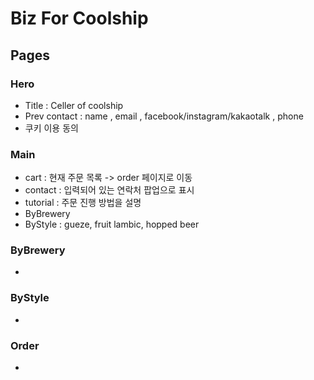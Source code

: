 # Biz For Coolship

## Pages

### Hero
- Title : Celler of coolship
- Prev contact : name , email , facebook/instagram/kakaotalk , phone
- 쿠키 이용 동의

### Main
- cart : 현재 주문 목록 -> order 페이지로 이동
- contact : 입력되어 있는 연락처 팝업으로 표시
- tutorial : 주문 진행 방법을 설명
- ByBrewery  
- ByStyle : gueze, fruit lambic, hopped beer

### ByBrewery
- 

### ByStyle
- 

### Order
- 


